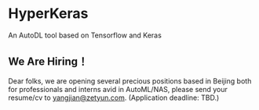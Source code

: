 # HyperKeras
An AutoDL tool based on Tensorflow and Keras

## We Are Hiring！
Dear folks, we are opening several precious positions based in Beijing both for professionals and interns avid in AutoML/NAS, please send your resume/cv to yangjian@zetyun.com. (Application deadline: TBD.)  

